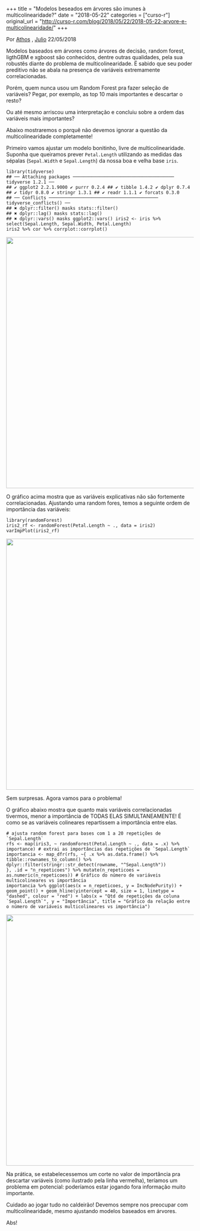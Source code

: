 +++
title = "Modelos beseados em árvores são imunes à multicolinearidade?"
date = "2018-05-22"
categories = ["curso-r"]
original_url = "http://curso-r.com/blog/2018/05/22/2018-05-22-arvore-e-multicolinearidade/"
+++

<p class="text-muted text-uppercase mb-small text-right">
Por <a href="http://curso-r.com/author/athos">Athos</a> ,
<a href="http://curso-r.com/author/julio">Julio</a> 22/05/2018
</p>
<p>
Modelos baseados em árvores como árvores de decisão, random forest,
ligthGBM e xgboost são conhecidos, dentre outras qualidades, pela sua
robustês diante do problema de multicolinearidade. É sabido que seu
poder preditivo não se abala na presença de variáveis extremamente
correlacionadas.
</p>
<p>
Porém, quem nunca usou um Random Forest pra fazer seleção de variáveis?
Pegar, por exemplo, as top 10 mais importantes e descartar o resto?
</p>
<p>
Ou até mesmo arriscou uma interpretação e concluiu sobre a ordem das
variáveis mais importantes?
</p>
<p>
Abaixo mostraremos o porquê não devemos ignorar a questão da
multicolinearidade completamente!
</p>
<p>
Primeiro vamos ajustar um modelo bonitinho, livre de multicolinearidade.
Suponha que queiramos prever <code>Petal.Length</code> utilizando as
medidas das sépalas (<code>Sepal.Width</code> e
<code>Sepal.Length</code>) da nossa boa e velha base <code>iris</code>.
</p>
<pre class="r"><code>library(tidyverse)
## &#x2500;&#x2500; Attaching packages &#x2500;&#x2500;&#x2500;&#x2500;&#x2500;&#x2500;&#x2500;&#x2500;&#x2500;&#x2500;&#x2500;&#x2500;&#x2500;&#x2500;&#x2500;&#x2500;&#x2500;&#x2500;&#x2500;&#x2500;&#x2500;&#x2500;&#x2500;&#x2500;&#x2500;&#x2500;&#x2500;&#x2500;&#x2500;&#x2500;&#x2500;&#x2500;&#x2500;&#x2500;&#x2500;&#x2500;&#x2500;&#x2500; tidyverse 1.2.1 &#x2500;&#x2500;
## &#x2714; ggplot2 2.2.1.9000 &#x2714; purrr 0.2.4 ## &#x2714; tibble 1.4.2 &#x2714; dplyr 0.7.4 ## &#x2714; tidyr 0.8.0 &#x2714; stringr 1.3.1 ## &#x2714; readr 1.1.1 &#x2714; forcats 0.3.0
## &#x2500;&#x2500; Conflicts &#x2500;&#x2500;&#x2500;&#x2500;&#x2500;&#x2500;&#x2500;&#x2500;&#x2500;&#x2500;&#x2500;&#x2500;&#x2500;&#x2500;&#x2500;&#x2500;&#x2500;&#x2500;&#x2500;&#x2500;&#x2500;&#x2500;&#x2500;&#x2500;&#x2500;&#x2500;&#x2500;&#x2500;&#x2500;&#x2500;&#x2500;&#x2500;&#x2500;&#x2500;&#x2500;&#x2500;&#x2500;&#x2500;&#x2500;&#x2500;&#x2500; tidyverse_conflicts() &#x2500;&#x2500;
## &#x2716; dplyr::filter() masks stats::filter()
## &#x2716; dplyr::lag() masks stats::lag()
## &#x2716; dplyr::vars() masks ggplot2::vars() iris2 &lt;- iris %&gt;% select(Sepal.Length, Sepal.Width, Petal.Length)
iris2 %&gt;% cor %&gt;% corrplot::corrplot()</code></pre>
<p>
<img src="http://curso-r.com/blog/2018-05-22-arvore-e-multicolinearidade_files/figure-html/unnamed-chunk-2-1.png" width="672">
</p>
<p>
O gráfico acima mostra que as variáveis explicativas não são fortemente
correlacionadas. Ajustando uma random fores, temos a seguinte ordem de
importância das variáveis:
</p>
<pre class="r"><code>library(randomForest)
iris2_rf &lt;- randomForest(Petal.Length ~ ., data = iris2)
varImpPlot(iris2_rf)</code></pre>
<p>
<img src="http://curso-r.com/blog/2018-05-22-arvore-e-multicolinearidade_files/figure-html/unnamed-chunk-3-1.png" width="672">
</p>
<p>
Sem surpresas. Agora vamos para o problema!
</p>

<p>
O gráfico abaixo mostra que quanto mais variáveis correlacionadas
tivermos, menor a importância de TODAS ELAS SIMULTANEAMENTE! É como se
as variáveis colineares repartissem a importância entre elas.
</p>
<pre class="r"><code># ajusta random forest para bases com 1 a 20 repeti&#xE7;&#xF5;es de `Sepal.Length`
rfs &lt;- map(iris3, ~ randomForest(Petal.Length ~ ., data = .x) %&gt;% importance) # extrai as import&#xE2;ncias das repeti&#xE7;&#xF5;es de `Sepal.Length`
importancia &lt;- map_dfr(rfs, ~{ .x %&gt;% as.data.frame() %&gt;% tibble::rownames_to_column() %&gt;% dplyr::filter(stringr::str_detect(rowname, &quot;^Sepal.Length&quot;))
}, .id = &quot;n_repeticoes&quot;) %&gt;% mutate(n_repeticoes = as.numeric(n_repeticoes)) # Gr&#xE1;fico do n&#xFA;mero de vari&#xE1;veis multicolineares vs import&#xE2;ncia
importancia %&gt;% ggplot(aes(x = n_repeticoes, y = IncNodePurity)) + geom_point() + geom_hline(yintercept = 40, size = 1, linetype = &quot;dashed&quot;, colour = &quot;red&quot;) + labs(x = &quot;Qtd de repeti&#xE7;&#xF5;es da coluna `Sepal.Length`&quot;, y = &quot;Import&#xE2;ncia&quot;, title = &quot;Gr&#xE1;fico da rela&#xE7;&#xE3;o entre o n&#xFA;mero de vari&#xE1;veis multicolineares vs import&#xE2;ncia&quot;)</code></pre>
<p>
<img src="http://curso-r.com/blog/2018-05-22-arvore-e-multicolinearidade_files/figure-html/unnamed-chunk-6-1.png" width="672">
</p>
<p>
Na prática, se estabelecessemos um corte no valor de importância pra
descartar variáveis (como ilustrado pela linha vermelha), teríamos um
problema em potencial: poderíamos estar jogando fora informação muito
importante.
</p>

<p>
Cuidado ao jogar tudo no caldeirão! Devemos sempre nos preocupar com
multicolinearidade, mesmo ajustando modelos baseados em árvores.
</p>
<p>
Abs!
</p>

